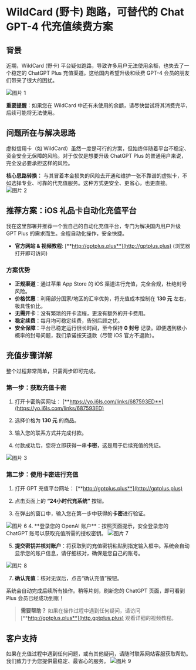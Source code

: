 # WildCard (野卡) 跑路，可替代的 Chat GPT-4 代充值续费方案

## 背景

近期，WildCard (野卡) 平台疑似跑路，导致许多用户无法使用余额，也失去了一个稳定的 ChatGPT Plus 充值渠道。这给国内希望升级和续费 GPT-4 会员的朋友们带来了很大的困扰。

<img src="image/01.jpg" alt="图片 1">

**重要提醒**：如果您在 WildCard 中还有未使用的余额，请尽快尝试将其消费完毕，后续可能将无法使用。

## 问题所在与解决思路

虚拟信用卡（如 WildCard）虽然一度是可行的方案，但始终伴随着平台不稳定、资金安全无保障的风险。对于仅仅是想要升级 ChatGPT Plus 的普通用户来说，完全没必要承担这样的风险。

**核心思路转换：** 与其冒着本金损失的风险去开通和维护一张不靠谱的虚拟卡，不如选择专业、可靠的代充值服务。这种方式更安全、更省心，也更直接。
<img src="image/02.png" alt="图片 2">

## 推荐方案：iOS 礼品卡自动化充值平台

我在这里部署并推荐一个我自己的自动化充值平台，专门为解决国内用户升级 GPT Plus 的需求而生。全程自动化操作，安全快捷。

* **官方网站 & 视频教程**: [**http://gptplus.plus**](http://gptplus.plus) (浏览器打开即可访问)

### 方案优势

* **正规渠道**：通过苹果 App Store 的 iOS 渠道进行充值，完全合规，杜绝封号风险。
* **价格优惠**：利用部分国家/地区的汇率优势，将充值成本控制在 **130 元** 左右，极具性价比。
* **无需开卡**：没有繁琐的开卡流程，更没有额外的开卡费用。
* **稳定续费**：每月均可稳定续费，告别后顾之忧。
* **安全保障**：平台已稳定运行很长时间，至今保持 **0 封号** 记录。即便遇到极小概率的封号问题，我们承诺按天退款（尽管 iOS 官方不退款）。

## 充值步骤详解

整个过程非常简单，只需两步即可完成。

### 第一步：获取充值卡密

1.  打开卡密购买网址：
    [**https://yo.i6ls.com/links/687593ED**](https://yo.i6ls.com/links/687593ED)

2.  选择价格为 **130 元** 的商品。

3.  输入您的联系方式并完成付款。

4.  付款成功后，您将立即获得一串**卡密**，这是用于后续充值的凭证。
   <img src="image/03.png" alt="图片 3">

### 第二步：使用卡密进行充值

1.  打开 GPT 充值平台网址：
    [**http://gptplus.plus**](http://gptplus.plus)

2.  点击页面上的 **“24小时代充系统”** 按钮。

3.  在弹出的窗口中，输入您在第一步中获得的**卡密**进行验证。

   <img src="image/06.png" alt="图片 6"> 
4.  **登录您的 OpenAI 账户**：按照页面提示，安全登录您的 ChatGPT 账号以获取充值所需的授权密钥。
<img src="image/07.png" alt="图片 7">
   
5.  **提交密钥并核对账户**：将获取到的充值密钥粘贴到指定输入框中。系统会自动显示您的账户信息，请仔细核对，确保是您自己的账号。
   <img src="image/08.jpeg" alt="图片 8">

7.  **确认充值**：核对无误后，点击“确认充值”按钮。

系统会自动完成后续所有操作。稍等片刻，刷新您的 ChatGPT 页面，即可看到 Plus 会员已经成功到账！

> **需要帮助？**
> 如果在操作过程中遇到任何疑问，请访问 [**http://gptplus.plus**](http.gptplus.plus) 观看详细的视频教程。

## 客户支持

如果在充值过程中遇到任何问题，或有其他疑问，请随时联系网站客服获取帮助。我们致力于为您提供最稳定、最省心的服务。
<img src="image/09.png" alt="图片 9">
